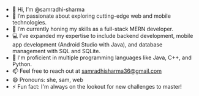 - 👋 Hi, I’m @samradhi-sharma  
- 👀 I’m passionate about exploring cutting-edge web and mobile technologies.  
- 🌱 I’m currently honing my skills as a full-stack MERN developer.  
- 💻 I’ve expanded my expertise to include backend development, mobile app development (Android Studio with Java), and database management with SQL and SQLite.  
- 🚀 I'm proficient in multiple programming languages like Java, C++, and Python.  
- 📫 Feel free to reach out at samradhisharma36@gmail.com  
- 😄 Pronouns: she, sam, web  
- ⚡ Fun fact: I'm always on the lookout for new challenges to master!  
